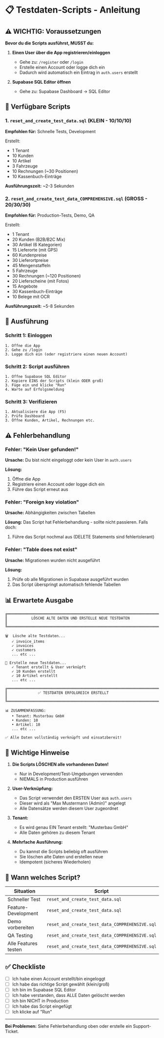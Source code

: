 # 📋 Testdaten-Scripts - Anleitung

## ⚠️ WICHTIG: Voraussetzungen

**Bevor du die Scripts ausführst, MUSST du:**

1. **Einen User über die App registrieren/einloggen**
   - Gehe zu: `/register` oder `/login`
   - Erstelle einen Account oder logge dich ein
   - Dadurch wird automatisch ein Eintrag in `auth.users` erstellt

2. **Supabase SQL Editor öffnen**
   - Gehe zu: Supabase Dashboard → SQL Editor

## 📄 Verfügbare Scripts

### 1. `reset_and_create_test_data.sql` (KLEIN - 10/10/10)
**Empfohlen für:** Schnelle Tests, Development

Erstellt:
- 1 Tenant
- 10 Kunden
- 10 Artikel
- 3 Fahrzeuge
- 10 Rechnungen (~30 Positionen)
- 10 Kassenbuch-Einträge

**Ausführungszeit:** ~2-3 Sekunden

### 2. `reset_and_create_test_data_COMPREHENSIVE.sql` (GROSS - 20/30/30)
**Empfohlen für:** Production-Tests, Demo, QA

Erstellt:
- 1 Tenant
- 20 Kunden (B2B/B2C Mix)
- 30 Artikel (6 Kategorien)
- 15 Lieferorte (mit GPS)
- 60 Kundenpreise
- 30 Lieferortpreise
- 45 Mengenstaffeln
- 5 Fahrzeuge
- 30 Rechnungen (~120 Positionen)
- 20 Lieferscheine (mit Fotos)
- 15 Angebote
- 30 Kassenbuch-Einträge
- 10 Belege mit OCR

**Ausführungszeit:** ~5-8 Sekunden

## 🚀 Ausführung

### Schritt 1: Einloggen
```
1. Öffne die App
2. Gehe zu /login
3. Logge dich ein (oder registriere einen neuen Account)
```

### Schritt 2: Script ausführen
```
1. Öffne Supabase SQL Editor
2. Kopiere EINS der Scripts (klein ODER groß)
3. Füge ein und klicke "Run"
4. Warte auf Erfolgsmeldung
```

### Schritt 3: Verifizieren
```
1. Aktualisiere die App (F5)
2. Prüfe Dashboard
3. Öffne Kunden, Artikel, Rechnungen etc.
```

## ⚠️ Fehlerbehandlung

### Fehler: "Kein User gefunden!"
**Ursache:** Du bist nicht eingeloggt oder kein User in `auth.users`

**Lösung:**
1. Öffne die App
2. Registriere einen Account oder logge dich ein
3. Führe das Script erneut aus

### Fehler: "Foreign key violation"
**Ursache:** Abhängigkeiten zwischen Tabellen

**Lösung:** Das Script hat Fehlerbehandlung - sollte nicht passieren. Falls doch:
1. Führe das Script nochmal aus (DELETE Statements sind fehlertolerant)

### Fehler: "Table does not exist"
**Ursache:** Migrationen wurden nicht ausgeführt

**Lösung:**
1. Prüfe ob alle Migrationen in Supabase ausgeführt wurden
2. Das Script überspringt automatisch fehlende Tabellen

## 📊 Erwartete Ausgabe

```
╔════════════════════════════════════════════════════════════════════════╗
║           LÖSCHE ALTE DATEN UND ERSTELLE NEUE TESTDATEN               ║
╚════════════════════════════════════════════════════════════════════════╝

🗑️  Lösche alte Testdaten...
   ✓ invoice_items
   ✓ invoices
   ✓ customers
   ... etc ...

📝 Erstelle neue Testdaten...
   ✓ Tenant erstellt & User verknüpft
   ✓ 10 Kunden erstellt
   ✓ 10 Artikel erstellt
   ... etc ...

╔════════════════════════════════════════════════════════════════════════╗
║              ✅ TESTDATEN ERFOLGREICH ERSTELLT                        ║
╚════════════════════════════════════════════════════════════════════════╝

📊 ZUSAMMENFASSUNG:
   • Tenant: Musterbau GmbH
   • Kunden: 10
   • Artikel: 10
   ... etc ...

✅ Alle Daten vollständig verknüpft und einsatzbereit!
```

## 🔑 Wichtige Hinweise

1. **Die Scripts LÖSCHEN alle vorhandenen Daten!**
   - Nur in Development/Test-Umgebungen verwenden
   - NIEMALS in Production ausführen

2. **User-Verknüpfung:**
   - Das Script verwendet den ERSTEN User aus `auth.users`
   - Dieser wird als "Max Mustermann (Admin)" angelegt
   - Alle Datensätze werden diesem User zugeordnet

3. **Tenant:**
   - Es wird genau EIN Tenant erstellt: "Musterbau GmbH"
   - Alle Daten gehören zu diesem Tenant

4. **Mehrfache Ausführung:**
   - Du kannst die Scripts beliebig oft ausführen
   - Sie löschen alte Daten und erstellen neue
   - Idempotent (sicheres Wiederholen)

## 🎯 Wann welches Script?

| Situation | Script |
|-----------|--------|
| Schneller Test | `reset_and_create_test_data.sql` |
| Feature-Development | `reset_and_create_test_data.sql` |
| Demo vorbereiten | `reset_and_create_test_data_COMPREHENSIVE.sql` |
| QA Testing | `reset_and_create_test_data_COMPREHENSIVE.sql` |
| Alle Features testen | `reset_and_create_test_data_COMPREHENSIVE.sql` |

## ✅ Checkliste

- [ ] Ich habe einen Account erstellt/bin eingeloggt
- [ ] Ich habe das richtige Script gewählt (klein/groß)
- [ ] Ich bin im Supabase SQL Editor
- [ ] Ich habe verstanden, dass ALLE Daten gelöscht werden
- [ ] Ich bin NICHT in Production
- [ ] Ich habe das Script eingefügt
- [ ] Ich klicke auf "Run"

---

**Bei Problemen:** Siehe Fehlerbehandlung oben oder erstelle ein Support-Ticket.

